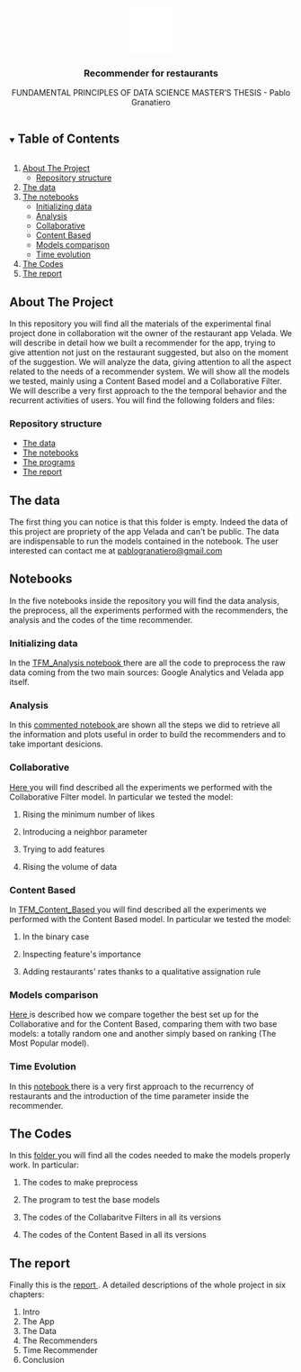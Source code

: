<!-- PROJECT LOGO -->
<br />
<p align="center">
    <img src="logo_velada.png" alt="Logo" width="80" height="80">
  </a>

  <h3 align="center">Recommender for restaurants</h3>

  <p align="center">
    FUNDAMENTAL PRINCIPLES OF DATA SCIENCE MASTER’S THESIS - Pablo Granatiero 
    
</p>



<!-- TABLE OF CONTENTS -->
<details open="open">
  <summary><h2 style="display: inline-block">Table of Contents</h2></summary>
  <ol>
    <li>
      <a href="#about-the-project">About The Project</a>
      <ul>
        <li><a href="#built-with">Repository structure</a></li>
      </ul>
    </li>
        <li><a href="#the-data">The data</a></li>
    <li>
      <a href="#notebooks">The notebooks</a>
      <ul>
        <li><a href="#Initializing_data">Initializing data</a></li>
        <li><a href="#Analysis">Analysis</a></li>
        <li><a href="#Collaborative">Collaborative</a></li>
        <li><a href="#Content-Based">Content Based</a></li>
        <li><a href="#Models-comparison">Models comparison</a></li>
        <li><a href="#Time-Evolution">Time evolution</a></li>          
      </ul>
    </li>
    <li><a href="#The-codes">The Codes</a></li>
    <li><a href="#The-report">The report</a></li>
  </ol>
</details>



<!-- ABOUT THE PROJECT -->
## About The Project

In this repository you will find all the materials of the experimental final project done in collaboration wit the owner of the restaurant app Velada. We will describe in detail how we built a recommender for the app, trying to give attention not just on the restaurant suggested, but also on the moment of the suggestion. We will analyze the data, giving attention to all the aspect related to the needs of a recommender system. We will show all the models we tested, mainly using a Content Based model and a Collaborative Filter. We will describe a very first approach to the the temporal behavior and the recurrent activities of users. You will find the following folders and files:


### Repository structure

* [The data](TFM_Granatiero_Data)
* [The notebooks](TFM_Granatiero_Notebooks)
* [The programs](TFM_Granatiero_Notebooks/TFM_Granatiero_Utils)
* [The report](TFM_DS_GRANATIERO.pdf)

<!-- The Data -->
## The data

The first thing you can notice is that this folder is empty. Indeed the data of this project are propriety of the app Velada and can't be public. The data are indispensable to run the models contained in the notebook. The user interested can contact me at pablogranatiero@gmail.com

<!-- notebooks -->
## Notebooks
In the five notebooks inside the repository you will find the data analysis, the preprocess, all the experiments performed with the recommenders, the analysis and the codes of the time recommender.

### Initializing data 

In the <a href="TFM_Granatiero_Notebooks/TFM_Initializing_data.ipynb"> TFM_Analysis notebook </a> there are all the code to preprocess the raw data coming from the two main sources: Google Analytics and Velada app itself.

### Analysis
In this <a href="TFM_Granatiero_Notebooks/TFM_Analysis.ipynb"> commented notebook </a> are shown all the steps we did to retrieve all the information and plots useful in order to build the recommenders and to take important desicions.

### Collaborative
<a href="TFM_Granatiero_Notebooks/TFM_Collaborative.ipynb"> Here </a> you will find described all the experiments we performed with the Collaborative Filter model. In particular we tested the model:

1. Rising the minimum number of likes

2. Introducing a neighbor parameter

3. Trying to add features

4. Rising the volume of data 

### Content Based
In <a href="TFM_Granatiero_Notebooks/TFM_Content_Based.ipynb"> TFM_Content_Based </a> you will find described all the experiments we performed with the Content Based model. In particular we tested the model:

1. In the binary case

2. Inspecting feature's importance

3. Adding restaurants' rates thanks to a qualitative assignation rule

### Models comparison
<a href="TFM_Granatiero_Notebooks/TFM_all_models_comparison.ipynb"> Here </a> is described how we compare together the best set up for the Collaborative and for the Content Based, comparing them with two base models: a totally random one and another simply based on ranking (The Most Popular model).  

### Time Evolution
In this <a href="TFM_Granatiero_Notebooks/TFM_Time_Evolution.ipynb"> notebook </a> there is a very first approach to the recurrency of restaurants and the introduction of the time parameter inside the recommender. 

<!-- CODES -->
## The Codes 

In this <a href="TFM_Granatiero_Notebooks/TFM_Granatiero_Utils/"> folder </a> you will find all the codes needed to make the models properly work. In particular:

1. The codes to make preprocess

3. The program to test the base models

3. The codes of the Collabaritve Filters in all its versions

4. The codes of the Content Based in all its versions
 
<!-- Report -->
## The report

Finally this is the <a href="TFM_DS_GRANATIERO.pdf/">  report </a>. A detailed descriptions of the whole project in six chapters:

1. Intro
2. The App
3. The Data
4. The Recommenders
5. Time Recommender
6. Conclusion

